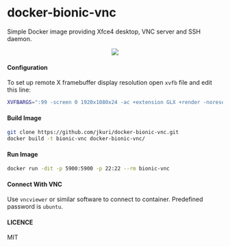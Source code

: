 # docker-bionic-vnc

Simple Docker image providing Xfce4 desktop, VNC server and SSH daemon.

<p align="center">
  <img src="https://user-images.githubusercontent.com/1796022/38460477-b860d604-3aba-11e8-98ce-6f5b890d79df.png">
</p>

#### Configuration

To set up remote X framebuffer display resolution open `xvfb` file and edit this line:

```sh
XVFBARGS=":99 -screen 0 1920x1080x24 -ac +extension GLX +render -noreset"
```

#### Build Image

```sh
git clone https://github.com/jkuri/docker-bionic-vnc.git
docker build -t bionic-vnc docker-bionic-vnc/
```

#### Run Image

```sh
docker run -dit -p 5900:5900 -p 22:22 --rm bionic-vnc
```

#### Connect With VNC

Use `vncviewer` or similar software to connect to container. Predefined password is `ubuntu`.

#### LICENCE

MIT
